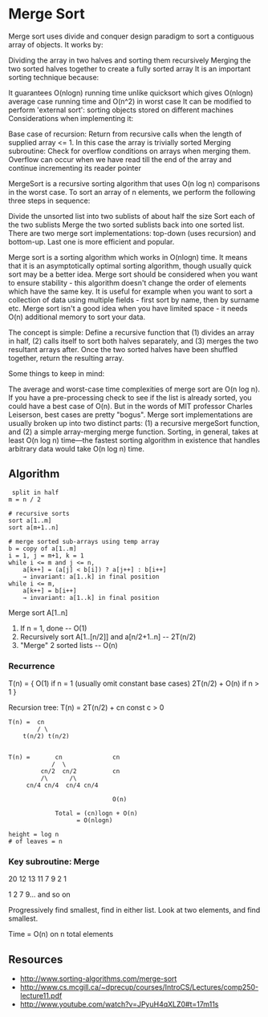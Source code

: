 Merge Sort
==========

Merge sort uses divide and conquer design paradigm to sort a contiguous array of objects. It works by:

Dividing the array in two halves and sorting them recursively
Merging the two sorted halves together to create a fully sorted array
It is an important sorting technique because:

It guarantees O(nlogn) running time unlike quicksort which gives O(nlogn) average case running time and O(n^2) in worst case
It can be modified to perform 'external sort': sorting objects stored on different machines
Considerations when implementing it:

Base case of recursion: Return from recursive calls when the length of supplied array <= 1. In this case the array is trivially sorted
Merging subroutine: Check for overflow conditions on arrays when merging them. Overflow can occur when we have read till the end of the array and continue incrementing its reader pointer

MergeSort is a recursive sorting algorithm that uses O(n log n) comparisons in the worst case. To sort an array of n elements, we perform the following three steps in sequence:

Divide the unsorted list into two sublists of about half the size
Sort each of the two sublists
Merge the two sorted sublists back into one sorted list.
There are two merge sort implementations: top-down (uses recursion) and bottom-up. Last one is more efficient and popular.

Merge sort is a sorting algorithm which works in O(nlogn) time. It means that it is an asymptotically optimal sorting algorithm, though usually quick sort may be a better idea. Merge sort should be considered when you want to ensure stability - this algorithm doesn't change the order of elements which have the same key. It is useful for example when you want to sort a collection of data using multiple fields - first sort by name, then by surname etc. Merge sort isn't a good idea when you have limited space - it needs O(n) additional memory to sort your data.




The concept is simple: Define a recursive function that (1) divides an array in half, (2) calls itself to sort both halves separately, and (3) merges the two resultant arrays after. Once the two sorted halves have been shuffled together, return the resulting array.

Some things to keep in mind:

The average and worst-case time complexities of merge sort are O(n log n). If you have a pre-processing check to see if the list is already sorted, you could have a best case of O(n). But in the words of MIT professor Charles Leiserson, best cases are pretty "bogus".
Merge sort implementations are usually broken up into two distinct parts: (1) a recursive mergeSort function, and (2) a simple array-merging merge function.
Sorting, in general, takes at least O(n log n) time—the fastest sorting algorithm in existence that handles arbitrary data would take O(n log n) time.

## Algorithm

```
 split in half
m = n / 2

# recursive sorts
sort a[1..m]
sort a[m+1..n]

# merge sorted sub-arrays using temp array
b = copy of a[1..m]
i = 1, j = m+1, k = 1
while i <= m and j <= n,
    a[k++] = (a[j] < b[i]) ? a[j++] : b[i++]
    → invariant: a[1..k] in final position
while i <= m,
    a[k++] = b[i++]
    → invariant: a[1..k] in final position
````

Merge sort A[1..n]

1. If n = 1, done -- O(1)
2. Recursively sort A[1..[n/2]] and a[n/2+1..n] -- 2T(n/2) 
3. "Merge" 2 sorted lists -- O(n)
 
### Recurrence
T(n) = 
{ 
    O(1) if n = 1 (usually omit constant base cases)
    2T(n/2) + O(n) if n > 1
}

Recursion tree: T(n) = 2T(n/2) + cn const c > 0

```
T(n) =  cn
        / \
    t(n/2) t(n/2)
    

T(n) =       cn              cn
            /  \
         cn/2  cn/2          cn
         /\      /\
     cn/4 cn/4  cn/4 cn/4    
                 
                             O(n)
                             
             Total = (cn)logn + O(n)
                   = O(nlogn)
     
height = log n
# of leaves = n
```
### Key subroutine: Merge

20      12
13      11 
7        9
2        1

1 2 7 9... and so on

Progressively find smallest, find in either list. Look at two elements, and find smallest. 

Time = O(n) on n total elements



## Resources
* http://www.sorting-algorithms.com/merge-sort
* http://www.cs.mcgill.ca/~dprecup/courses/IntroCS/Lectures/comp250-lecture11.pdf
* http://www.youtube.com/watch?v=JPyuH4qXLZ0#t=17m11s
